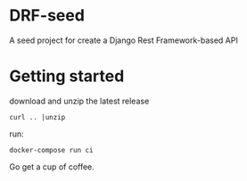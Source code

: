 # DRF-seed
A seed project for create a Django Rest Framework-based API

# Getting started

download and unzip the latest release
```
curl .. |unzip 
```

run:
```
docker-compose run ci
```

Go get a cup of coffee.
